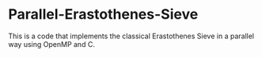 # Parallel-Erastothenes-Sieve

This is a code that implements the classical Erastothenes Sieve in a parallel way using OpenMP and C.
